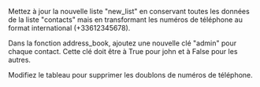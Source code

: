 Mettez à jour la nouvelle liste "new_list" en conservant toutes les données de la liste "contacts" mais en transformant les numéros de téléphone au format international (+33612345678).

Dans la fonction address_book, ajoutez une nouvelle clé "admin" pour chaque contact. Cette clé doit être à True pour john et à False pour les autres.

Modifiez le tableau pour supprimer les doublons de numéros de téléphone.
